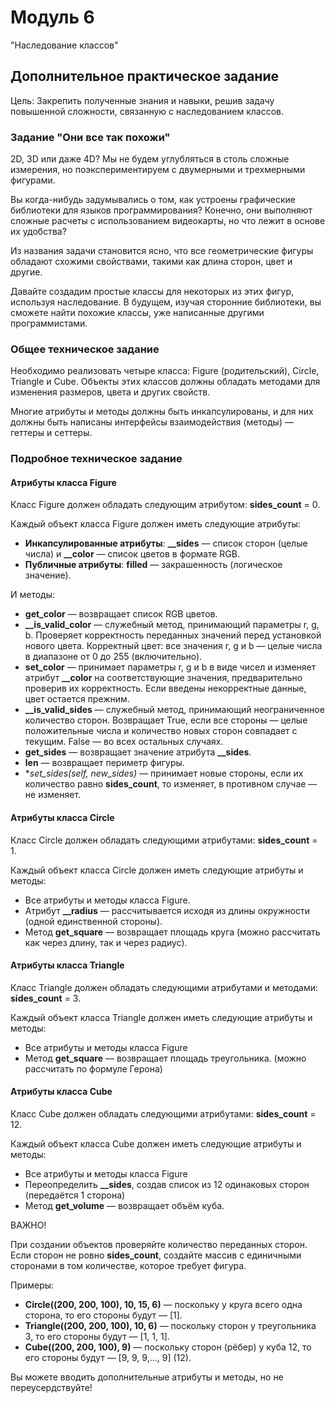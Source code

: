 # Модуль 6
"Наследование классов"

## Дополнительное практическое задание

Цель: Закрепить полученные знания и навыки, решив задачу повышенной сложности, связанную с наследованием классов.

### Задание "Они все так похожи"

2D, 3D или даже 4D? Мы не будем углубляться в столь сложные измерения, но поэкспериментируем с двумерными и трехмерными фигурами.

Вы когда-нибудь задумывались о том, как устроены графические библиотеки для языков программирования? Конечно, они выполняют сложные расчеты с использованием видеокарты, но что лежит в основе их удобства?

Из названия задачи становится ясно, что все геометрические фигуры обладают схожими свойствами, такими как длина сторон, цвет и другие.

Давайте создадим простые классы для некоторых из этих фигур, используя наследование. В будущем, изучая сторонние библиотеки, вы сможете найти похожие классы, уже написанные другими программистами.

### Общее техническое задание

Необходимо реализовать четыре класса: Figure (родительский), Circle, Triangle и Cube. Объекты этих классов должны обладать методами для изменения размеров, цвета и других свойств.

Многие атрибуты и методы должны быть инкапсулированы, и для них должны быть написаны интерфейсы взаимодействия (методы) — геттеры и сеттеры.

### Подробное техническое задание

#### Атрибуты класса Figure

Класс Figure должен обладать следующим атрибутом: **sides_count** = 0.

Каждый объект класса Figure должен иметь следующие атрибуты:

* **Инкапсулированные атрибуты**: **__sides** — список сторон (целые числа) и **__color** — список цветов в формате RGB.
* **Публичные атрибуты**: **filled** — закрашенность (логическое значение).

И методы:

* **get_color** — возвращает список RGB цветов.
* **__is_valid_color** — служебный метод, принимающий параметры r, g, b. Проверяет корректность переданных значений перед установкой нового цвета. Корректный цвет: все значения r, g и b — целые числа в диапазоне от 0 до 255 (включительно).
* **set_color** — принимает параметры r, g и b в виде чисел и изменяет атрибут **__color** на соответствующие значения, предварительно проверив их корректность. Если введены некорректные данные, цвет остается прежним.
* **__is_valid_sides** — служебный метод, принимающий неограниченное количество сторон. Возвращает True, если все стороны — целые положительные числа и количество новых сторон совпадает с текущим. False — во всех остальных случаях.
* **get_sides** — возвращает значение атрибута **__sides**.
* **__len__** — возвращает периметр фигуры.
* **set_sides(self, *new_sides)** — принимает новые стороны, если их количество равно **sides_count**, то изменяет, в противном случае — не изменяет.

#### Атрибуты класса Circle

Класс Circle должен обладать следующими атрибутами: **sides_count** = 1.

Каждый объект класса Circle должен иметь следующие атрибуты и методы:

- Все атрибуты и методы класса Figure.
- Атрибут **__radius** — рассчитывается исходя из длины окружности (одной единственной стороны).
- Метод **get_square** — возвращает площадь круга (можно рассчитать как через длину, так и через радиус).

#### Атрибуты класса Triangle

Класс Triangle должен обладать следующими атрибутами и методами: **sides_count** = 3.

Каждый объект класса Triangle должен иметь следующие атрибуты и методы:

- Все атрибуты и методы класса Figure
- Метод **get_square** — возвращает площадь треугольника. (можно рассчитать по формуле Герона)

#### Атрибуты класса Cube

Класс Cube должен обладать следующими атрибутами: **sides_count** = 12.

Каждый объект класса Cube должен иметь следующие атрибуты и методы:

- Все атрибуты и методы класса Figure
- Переопределить **__sides**, создав список из 12 одинаковых сторон (передаётся 1 сторона)
- Метод **get_volume** — возвращает объём куба.

ВАЖНО!

При создании объектов проверяйте количество переданных сторон. Если сторон не ровно **sides_count**, создайте массив с единичными сторонами в том количестве, которое требует фигура.

Примеры:

* **Circle((200, 200, 100), 10, 15, 6)** — поскольку у круга всего одна сторона, то его стороны будут — [1].
* **Triangle((200, 200, 100), 10, 6)** — поскольку сторон у треугольника 3, то его стороны будут — [1, 1, 1].
* **Cube((200, 200, 100), 9)** — поскольку сторон (рёбер) у куба 12, то его стороны будут — [9, 9, 9,..., 9] (12).

Вы можете вводить дополнительные атрибуты и методы, но не переусердствуйте!
